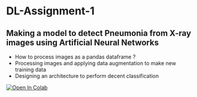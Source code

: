# DL-Assignment-1

## Making a model to detect Pneumonia from X-ray images using Artificial Neural Networks
* How to process images as a pandas dataframe ?
* Processing images and applying data augmentation to make new training data
* Designing an architecture to perform decent classification

[![Open In Colab](https://colab.research.google.com/assets/colab-badge.svg)](https://colab.research.google.com/github/devamoghs/DL-Assignment-1/blob/main/DLAssignment1_Q1_Group255-Final.ipynb)
